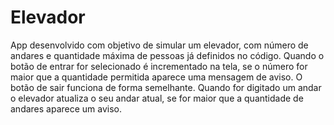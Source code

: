 # Elevador

App desenvolvido com objetivo de simular um elevador, com número de andares e quantidade máxima de pessoas já definidos no código.
Quando o botão de entrar for selecionado é incrementado na tela, se o número for maior que a quantidade permitida aparece uma mensagem de aviso.
O botão de sair funciona de forma semelhante.
Quando for digitado um andar o elevador atualiza o seu andar atual, se for maior que a quantidade de andares aparece um aviso.

